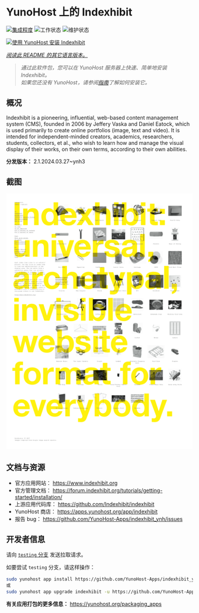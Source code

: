 <!--
注意：此 README 由 <https://github.com/YunoHost/apps/tree/master/tools/readme_generator> 自动生成
请勿手动编辑。
-->

# YunoHost 上的 Indexhibit

[![集成程度](https://apps.yunohost.org/badge/integration/indexhibit)](https://ci-apps.yunohost.org/ci/apps/indexhibit/)
![工作状态](https://apps.yunohost.org/badge/state/indexhibit)
![维护状态](https://apps.yunohost.org/badge/maintained/indexhibit)

[![使用 YunoHost 安装 Indexhibit](https://install-app.yunohost.org/install-with-yunohost.svg)](https://install-app.yunohost.org/?app=indexhibit)

*[阅读此 README 的其它语言版本。](./ALL_README.md)*

> *通过此软件包，您可以在 YunoHost 服务器上快速、简单地安装 Indexhibit。*  
> *如果您还没有 YunoHost，请参阅[指南](https://yunohost.org/install)了解如何安装它。*

## 概况

Indexhibit is a pioneering, influential, web-based content management system (CMS), founded in 2006 by Jeffery Vaska and Daniel Eatock, which is used primarily to create online portfolios (image, text and video).
It is intended for independent-minded creators, academics, researchers, students, collectors, et al., who wish to learn how and manage the visual display of their works, on their own terms, according to their own abilities.


**分发版本：** 2.1.2024.03.27~ynh3

## 截图

![Indexhibit 的截图](./doc/screenshots/146_indexhibit.png)

## 文档与资源

- 官方应用网站： <https://www.indexhibit.org>
- 官方管理文档： <https://forum.indexhibit.org/tutorials/getting-started/installation/>
- 上游应用代码库： <https://github.com/Indexhibit/indexhibit>
- YunoHost 商店： <https://apps.yunohost.org/app/indexhibit>
- 报告 bug： <https://github.com/YunoHost-Apps/indexhibit_ynh/issues>

## 开发者信息

请向 [`testing` 分支](https://github.com/YunoHost-Apps/indexhibit_ynh/tree/testing) 发送拉取请求。

如要尝试 `testing` 分支，请这样操作：

```bash
sudo yunohost app install https://github.com/YunoHost-Apps/indexhibit_ynh/tree/testing --debug
或
sudo yunohost app upgrade indexhibit -u https://github.com/YunoHost-Apps/indexhibit_ynh/tree/testing --debug
```

**有关应用打包的更多信息：** <https://yunohost.org/packaging_apps>
